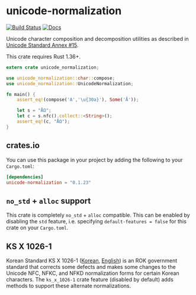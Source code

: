 # unicode-normalization

[![Build Status](https://travis-ci.org/unicode-rs/unicode-normalization.svg)](https://travis-ci.org/unicode-rs/unicode-normalization)
[![Docs](https://docs.rs/unicode-normalization/badge.svg)](https://docs.rs/unicode-normalization/)

Unicode character composition and decomposition utilities
as described in
[Unicode Standard Annex #15](http://www.unicode.org/reports/tr15/).

This crate requires Rust 1.36+.

```rust
extern crate unicode_normalization;

use unicode_normalization::char::compose;
use unicode_normalization::UnicodeNormalization;

fn main() {
    assert_eq!(compose('A','\u{30a}'), Some('Å'));

    let s = "ÅΩ";
    let c = s.nfc().collect::<String>();
    assert_eq!(c, "ÅΩ");
}
```

## crates.io

You can use this package in your project by adding the following to your
`Cargo.toml`:

```toml
[dependencies]
unicode-normalization = "0.1.23"
```

## `no_std` + `alloc` support

This crate is completely `no_std` + `alloc` compatible. This can be enabled by
disabling the `std` feature, i.e. specifying `default-features = false` for this
crate on your `Cargo.toml`.

## KS X 1026-1

Korean Standard KS X 1026-1 ([Korean](https://standard.go.kr/KSCI/standardIntro/getStandardSearchView.do?ksNo=KSX1026-1),
[English](http://std.dkuug.dk/jtc1/sc2/wg2/docs/n3422.pdf)) is an ROK government
standard that corrects some defects and makes some changes to the Unicode NFC,
NFKC, and NFKD normalization forms for certain Korean characters. The
`ks_x_1026-1` crate feature (disabled by default) adds methods to support these
alternate normalizations.
